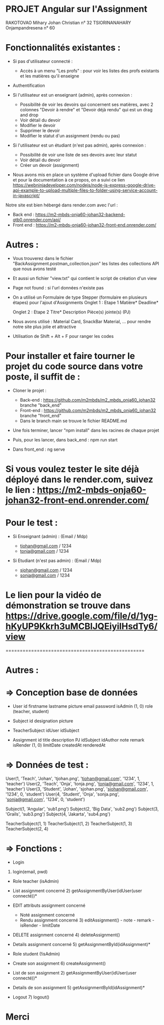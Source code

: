 # PROJET Angular sur l'Assignment

RAKOTOVAO Mihary Johan Christian n° 32
TSIORINANAHARY Onjampandresena n° 60

# Fonctionnalités existantes :
- Si pas d'utilisateur connecté :
  - Accès à un menu "Les profs" : pour voir les listes des profs existants et les matières qu'il enseigne
- Authentification
- Si l'utilisateur est un enseignant (admin), après connexion :
  - Possibilité de voir les devoirs qui concernent ses matières, avec 2 colonnes "Devoir à rendre" et "Devoir déjà rendu" qui est un drag and drop
  - Voir détail du devoir
  - Modifier le devoir
  - Supprimer le devoir
  - Modifier le statut d'un assignment (rendu ou pas)

- Si l'utilisateur est un étudiant (n'est pas admin), après connexion :
  - Possibilité de voir une liste de ses devoirs avec leur statut
  - Voir détail du devoir
  - Créer un devoir (assignment)

- Nous avons mis en place un système d'upload fichier dans Google drive et pour la documentation à ce propos, on a suivi ce lien https://webninjadeveloper.com/nodejs/node-js-express-google-drive-api-example-to-upload-multiple-files-to-folder-using-service-account-in-javascript/

Notre site est bien hébergé dans render.com avec l'url :
  - Back end : https://m2-mbds-onja60-johan32-backend-qtb0.onrender.com/api/
  - Front end : https://m2-mbds-onja60-johan32-front-end.onrender.com/ 
# Autres :
  - Vous trouverez dans le fichier "BackAssignment.postman_collection.json" les listes des collections API que nous avons testé
  - Et aussi un fichier "view.txt" qui contient le script de création d'un view
  - Page not found : si l'url données n'existe pas
  - On a utilisé un Formulaire de type Stepper (formulaire en plusieurs étapes) pour l'ajout d'Assignments
    Onglet 1 : Etape 1
      Matière*
      Deadline*
    
    Onglet 2 : Etape 2
      Titre*
      Description
      Pièce(s) jointe(s) (PJ)

  - Nous avons utilisé : Material Card, SnackBar Material, ... pour rendre notre site plus jolie et attractive
  - Utilisation de Shift + Alt + F pour ranger les codes

# Pour installer et faire tourner le projet du code source dans votre poste, il suffit de :
- Cloner le projet :
  - Back-end : https://github.com/m2mbds/m2_mbds_onja60_johan32 branche "back_end"
  - Front-end : https://github.com/m2mbds/m2_mbds_onja60_johan32 branche "front_end"
  - Dans le branch main se trouve le fichier README.md

- Une fois terminer, lancer "npm install" dans les racines de chaque projet
- Puis, pour les lancer, dans back_end : npm run start
- Dans front_end : ng serve

# Si vous voulez tester le site déjà déployé dans le render.com, suivez le lien : https://m2-mbds-onja60-johan32-front-end.onrender.com/

# Pour le test :
  - Si Enseignant (admin) : (Email / Mdp)
    - tjohan@gmail.com / 1234
    - tonja@gmail.com / 1234

  - Si Etudiant (n'est pas admin) : (Email / Mdp)
    - sjohan@gmail.com / 1234
    - sonja@gmail.com / 1234

# Le lien pour la vidéo de démonstration se trouve dans https://drive.google.com/file/d/1yg-hKyUP9Kkrh3uMCBlJQEiyilHsdTy6/view

=================================================
# Autres :
# => Conception base de données
- User 
 id
 firstname
 lastname
 picture
 email
 password
 isAdmin (1, 0)
 role (teacher, student)

- Subject
 id
 designation
 picture

- TeacherSubject
 idUser
 idSubject

- Assignment
 id
 title
 description
 PJ
 idSubject
 idAuthor
 note
 remark
 isRender (1, 0)
 limitDate
 createdAt
 renderedAt

# => Données de test :

User(1, 'Teach', 'Johan', 'tjohan.png', 'tjohan@gmail.com', '1234', 1, 'teacher')
User(2, 'Teach', 'Onja', 'tonja.png', 'tonja@gmail.com', '1234', 1, 'teacher')
User(3, 'Student', 'Johan', 'sjohan.png', 'sjohan@gmail.com', '1234', 0, 'student')
User(4, 'Student', 'Onja', 'sonja.png', 'sonja@gmail.com', '1234', 0, 'student')

Subject(1, 'Angular', 'sub1.png')
Subject(2, 'Big Data', 'sub2.png')
Subject(3, 'Grails', 'sub3.png')
Subject(4, 'Jakarta', 'sub4.png')

TeacherSubject(1, 1)
TeacherSubject(1, 2)
TeacherSubject(1, 3)
TeacherSubject(2, 4)

# => Fonctions :
 - Login
  1) login(email, pwd)
 - Role teacher (isAdmin)
  - List assignment concerné
    2) getAssignmentByUser(idUser(user connecté))*
  - EDIT attributs assignment concerné
    - Noté assignment concerné
    - Rendu assignment concerné
        3) editAssignment()
          - note
          - remark
          - isRender
          - limitDate
  - DELETE assignment concerné
    4) deleteAssignment()
  - Details assignment concerné
    5) getAssignmentById(idAssignment)*

 - Role student (!isAdmin)
  - Create son assignment
    6) createAssignment()
  - List de son assignment
    2) getAssignmentByUser(idUser(user connecté))*
  - Details de son assignment
    5) getAssignmentById(idAssignment)*
 - Logout
    7) logout()
    
# Merci

